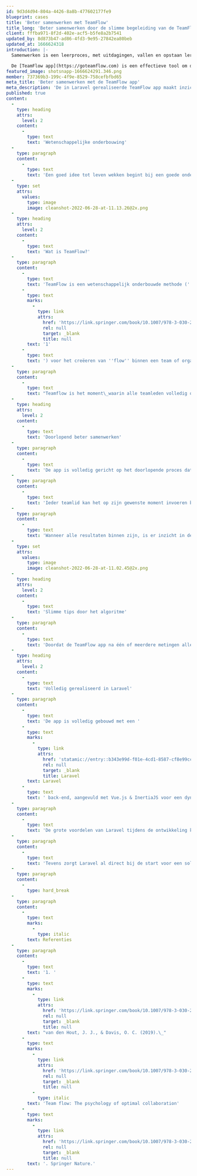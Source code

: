 ```yaml
---
id: 9d3d4d94-804a-4426-8a8b-477602177fe9
blueprint: cases
title: 'Beter samenwerken met TeamFlow'
title_long: 'Beter samenwerken door de slimme begeleiding van de TeamFlow app'
client: fffba971-8f2d-402e-acf5-b5fe8a2b7541
updated_by: 8d873b47-ad86-4fd3-9e95-27842ea80beb
updated_at: 1666624318
introduction: |-
  Samenwerken is een leerproces, met uitdagingen, vallen en opstaan leren we het steeds beter. Een goede feedback loop is daarin essentieel. Met dit in gedachte hebben [Flow Concepts](https://flowconcepts.nl/) en [Vormkracht10](https://vormkracht10.nl) de handen in één geslagen en een SaaS app ontwikkelt die de teams beter laat samenwerken.

  De [TeamFlow app](https://goteamflow.com) is een effectieve tool om de positiviteit, de creativiteit, werkgeluk en de prestaties van je team te verbeteren.
featured_image: shotsnapp-1666624291.346.png
member: 737369b3-199c-4f9e-8529-758cefbfbd65
meta_title: 'Beter samenwerken met de TeamFlow app'
meta_description: 'De in Laravel gerealiseerde TeamFlow app maakt inzichtelijk hoe een team beter kan samenwerken'
published: true
content:
  -
    type: heading
    attrs:
      level: 2
    content:
      -
        type: text
        text: 'Wetenschappelijke onderbouwing'
  -
    type: paragraph
    content:
      -
        type: text
        text: 'Een goed idee tot leven wekken begint bij een goede onderbouwing. Het unieke van deze tool is het wetenschappelijk gevalideerde Teamflow Model waarin onderlinge verbanden tussen variabelen inzichtelijk worden. Hierdoor kunnen teamleden gezamenlijk verbeteracties of interventies toepassen die zullen leiden tot een gezonder en productiever samenwerkingsklimaat.'
  -
    type: set
    attrs:
      values:
        type: image
        image: cleanshot-2022-06-28-at-11.13.26@2x.png
  -
    type: heading
    attrs:
      level: 2
    content:
      -
        type: text
        text: 'Wat is TeamFlow?'
  -
    type: paragraph
    content:
      -
        type: text
        text: 'TeamFlow is een wetenschappelijk onderbouwde methode ('
      -
        type: text
        marks:
          -
            type: link
            attrs:
              href: 'https://link.springer.com/book/10.1007/978-3-030-27871-7'
              rel: null
              target: _blank
              title: null
        text: '1'
      -
        type: text
        text: ') voor het creëeren van ''flow'' binnen een team of organisatie.'
  -
    type: paragraph
    content:
      -
        type: text
        text: "Teamflow is het moment\_waarin alle teamleden volledig opgaan in\_de samenwerking aan een voor hen betekenisvol\_en uitdagend gemeenschappelijk doel. Ze hebben hebben daarbij het gevoel de situatie meester te zijn en beoordelen de samenwerking achteraf vaak als moeiteloos en voortvarend."
  -
    type: heading
    attrs:
      level: 2
    content:
      -
        type: text
        text: 'Doorlopend beter samenwerken'
  -
    type: paragraph
    content:
      -
        type: text
        text: 'De app is volledig gericht op het doorlopende proces dat hoort bij het beter leren samenwerken. Idealiter wordt iedere 4 tot 6 weken een online en interactieve TeamFlow meting uitgevoerd, waardoor er een duidelijke ontwikkeling te zien is in de wijze waarop de belangrijke factoren en scores zich ontwikkelen.'
  -
    type: paragraph
    content:
      -
        type: text
        text: 'Ieder teamlid kan het op zijn gewenste moment invoeren binnen de gestelde deadline.'
  -
    type: paragraph
    content:
      -
        type: text
        text: 'Wanneer alle resultaten binnen zijn, is er inzicht in de team scores, de ontwikkeling daarvan en worden de verschillen duidelijk door een standaarddeviatie. De app begeleid gebruikers in het lezen van de scores.'
  -
    type: set
    attrs:
      values:
        type: image
        image: cleanshot-2022-06-28-at-11.02.45@2x.png
  -
    type: heading
    attrs:
      level: 2
    content:
      -
        type: text
        text: 'Slimme tips door het algoritme'
  -
    type: paragraph
    content:
      -
        type: text
        text: 'Doordat de TeamFlow app na één of meerdere metingen alle variabelen verzameld en nauwkeurig bijhoud, kan het door een slim algoritme bepalen welke acties een team moet gaan uitvoeren om de TeamFlow score te optimaliseren. Het uiteindelijke doel om beter te leren samenwerken komt zodoende niet alleen dichterbij, maar wordt ook inzichtelijk en visueel gemaakt en zorgt vervolgens voor heldere verbeteracties.'
  -
    type: heading
    attrs:
      level: 2
    content:
      -
        type: text
        text: 'Volledig gerealiseerd in Laravel'
  -
    type: paragraph
    content:
      -
        type: text
        text: 'De app is volledig gebouwd met een '
      -
        type: text
        marks:
          -
            type: link
            attrs:
              href: 'statamic://entry::b343e99d-f01e-4cd1-8587-cf8e99ccec76'
              rel: null
              target: _blank
              title: Laravel
        text: Laravel
      -
        type: text
        text: ' back-end, aangevuld met Vue.js & InertiaJS voor een dynamische front-end.'
  -
    type: paragraph
    content:
      -
        type: text
        text: 'De grote voordelen van Laravel tijdens de ontwikkeling komt tot uiting in de kracht van de achtergrondprocessen (via jobs & queue management) die ervoor zorgen dat complexe taken op de achtergrond kunnen worden uitgevoerd zonder dat de gebruiker hier last van heeft.'
  -
    type: paragraph
    content:
      -
        type: text
        text: 'Tevens zorgt Laravel al direct bij de start voor een solide en veilige basis door te voorzien in de terugkerende functionaliteiten zoals database management, authenticatie en een API waardoor onze developers zich direct op de unieke functionaliteiten van de applicatie konden richten.'
  -
    type: paragraph
    content:
      -
        type: hard_break
  -
    type: paragraph
    content:
      -
        type: text
        marks:
          -
            type: italic
        text: Referenties
  -
    type: paragraph
    content:
      -
        type: text
        text: '1. '
      -
        type: text
        marks:
          -
            type: link
            attrs:
              href: 'https://link.springer.com/book/10.1007/978-3-030-27871-7'
              rel: null
              target: _blank
              title: null
        text: "van den Hout, J. J., & Davis, O. C. (2019).\_"
      -
        type: text
        marks:
          -
            type: link
            attrs:
              href: 'https://link.springer.com/book/10.1007/978-3-030-27871-7'
              rel: null
              target: _blank
              title: null
          -
            type: italic
        text: 'Team flow: The psychology of optimal collaboration'
      -
        type: text
        marks:
          -
            type: link
            attrs:
              href: 'https://link.springer.com/book/10.1007/978-3-030-27871-7'
              rel: null
              target: _blank
              title: null
        text: '. Springer Nature.'
---
```


